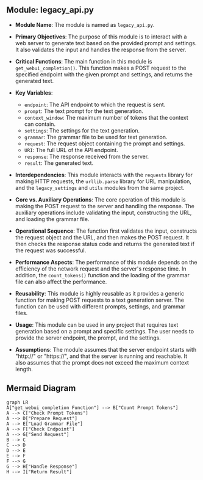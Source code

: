 ## Module: legacy_api.py
- **Module Name**: The module is named as `legacy_api.py`.

- **Primary Objectives**: The purpose of this module is to interact with a web server to generate text based on the provided prompt and settings. It also validates the input and handles the response from the server.

- **Critical Functions**: The main function in this module is `get_webui_completion()`. This function makes a POST request to the specified endpoint with the given prompt and settings, and returns the generated text.

- **Key Variables**: 
  - `endpoint`: The API endpoint to which the request is sent.
  - `prompt`: The text prompt for the text generation.
  - `context_window`: The maximum number of tokens that the context can contain.
  - `settings`: The settings for the text generation.
  - `grammar`: The grammar file to be used for text generation.
  - `request`: The request object containing the prompt and settings.
  - `URI`: The full URL of the API endpoint.
  - `response`: The response received from the server.
  - `result`: The generated text.

- **Interdependencies**: This module interacts with the `requests` library for making HTTP requests, the `urllib.parse` library for URL manipulation, and the `legacy_settings` and `utils` modules from the same project.

- **Core vs. Auxiliary Operations**: The core operation of this module is making the POST request to the server and handling the response. The auxiliary operations include validating the input, constructing the URL, and loading the grammar file.

- **Operational Sequence**: The function first validates the input, constructs the request object and the URL, and then makes the POST request. It then checks the response status code and returns the generated text if the request was successful.

- **Performance Aspects**: The performance of this module depends on the efficiency of the network request and the server's response time. In addition, the `count_tokens()` function and the loading of the grammar file can also affect the performance.

- **Reusability**: This module is highly reusable as it provides a generic function for making POST requests to a text generation server. The function can be used with different prompts, settings, and grammar files.

- **Usage**: This module can be used in any project that requires text generation based on a prompt and specific settings. The user needs to provide the server endpoint, the prompt, and the settings.

- **Assumptions**: The module assumes that the server endpoint starts with "http://" or "https://", and that the server is running and reachable. It also assumes that the prompt does not exceed the maximum context length.
## Mermaid Diagram
```mermaid
graph LR
A["get_webui_completion Function"] --> B["Count Prompt Tokens"]
A --> C["Check Prompt Tokens"]
A --> D["Prepare Request"]
A --> E["Load Grammar File"]
A --> F["Check Endpoint"]
A --> G["Send Request"]
B --> C
C --> D
D --> E
E --> F
F --> G
G --> H["Handle Response"]
H --> I["Return Result"]
```
